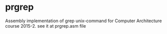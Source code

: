 # prgrep
Assembly implementation of grep unix-command for Computer Architecture course 2015-2.
see it at prgrep.asm file

